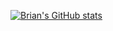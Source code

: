 [![Brian's GitHub stats](https://github-readme-stats.vercel.app/api?username=beelauuu)](https://github.com/anuraghazra/github-readme-stats)
